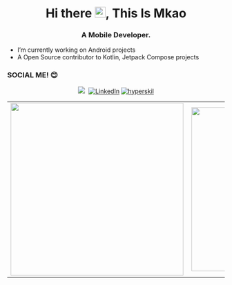  <h1 align="center">Hi there <img src="https://media.giphy.com/media/hvRJCLFzcasrR4ia7z/giphy.gif" width="25px">, This Is Mkao</h1>

<h3 align="center">A Mobile Developer.</h3>

- I’m currently working on Android projects
- A  Open Source contributor to Kotlin, Jetpack Compose projects




### SOCIAL ME! 😊

 <p align="center">
<img  src="https://img.shields.io/badge/Kotlin-8382E3?style=for-the-badge&logo=kotlin&logoColor=white">&nbsp;
<a href="htps://www.linkedin.com/in/mkao" target="_blank"><img alt="LinkedIn" src="https://img.shields.io/badge/linkedin-%230077B5.svg?&style=for-the-badge&logo=linkedin&logoColor=white" /></a>
<a href="https://hyperskill.org/profile/270655829" target="_blank"><img alt="hyperskil" src="https://img.shields.io/badge/Kotlin-0095D5?&style=for-the-badge&logo=kotlin&logoColor=white" /></a>
</p>



<center>
  <table>
    <tr>
        <td><img width="400px" align="left" src="https://github-readme-stats.vercel.app/api?username=Mkaomwakuni&count_private=true&show_icons=true&theme=dark&layout=compact" /></td>
        <td><img width="380px" align="left" src="https://github-readme-stats.vercel.app/api/top-langs/?username=Mkaomwakuni&hide=html&layout=compact&theme=dark" /></td>      
    </tr>   
  </table>
</center>

